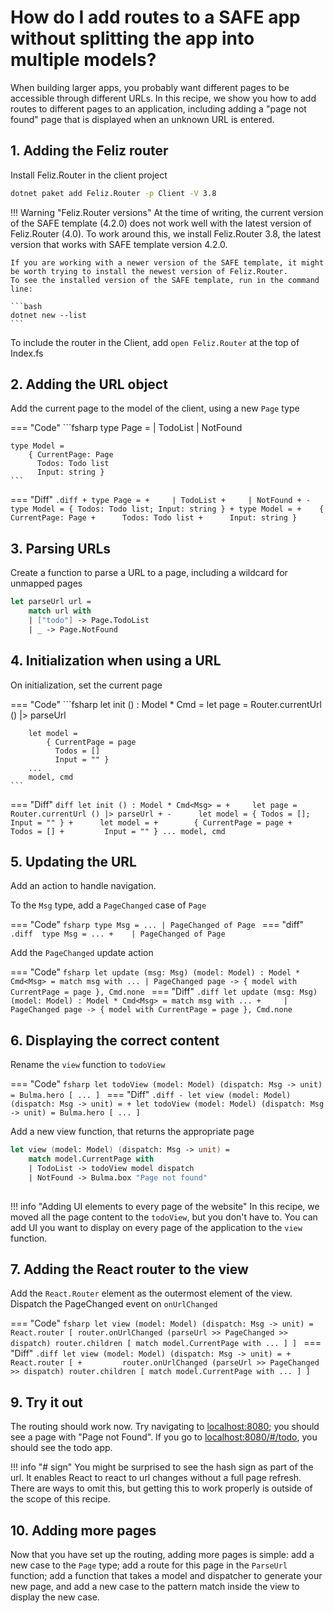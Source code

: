 ﻿# How do I add routes to a SAFE app without splitting the app into multiple models?

When building larger apps, you probably want different pages to be accessible through different URLs. In this recipe, we show you how to add routes to different pages to an application, including adding a "page not found" page that is displayed when an unknown URL is entered.

## 1. Adding the Feliz router

Install Feliz.Router in the client project

```bash
dotnet paket add Feliz.Router -p Client -V 3.8
```

!!! Warning "Feliz.Router versions"
    At the time of writing, the current version of the SAFE template (4.2.0) does not work well with the latest version of Feliz.Router (4.0).
    To work around this, we install Feliz.Router 3.8, the latest version that works with SAFE template version 4.2.0.

    If you are working with a newer version of the SAFE template, it might be worth trying to install the newest version of Feliz.Router.
    To see the installed version of the SAFE template, run in the command line:
    
    ```bash
    dotnet new --list
    ```

To include the router in the Client, add `open Feliz.Router` at the top of Index.fs

## 2. Adding the URL object

Add the current page to the model of the client, using a new `Page` type

=== "Code"
    ```fsharp
    type Page =
        | TodoList
        | NotFound
    
    type Model =
        { CurrentPage: Page
          Todos: Todo list
          Input: string }
    ```
=== "Diff"
    ```.diff
    + type Page =
    +     | TodoList
    +     | NotFound
    +
    - type Model = { Todos: Todo list; Input: string }
    + type Model =
    +    { CurrentPage: Page
    +      Todos: Todo list
    +      Input: string }
    ```

## 3.  Parsing URLs

Create a function to parse a URL to a page, including a wildcard for unmapped pages

```fsharp
let parseUrl url = 
    match url with
    | ["todo"] -> Page.TodoList
    | _ -> Page.NotFound
```

## 4. Initialization when using a URL

On initialization, set the current page

=== "Code"
    ```fsharp 
    let init () : Model * Cmd<Msg> =
        let page = Router.currentUrl () |> parseUrl
    
        let model =
            { CurrentPage = page
              Todos = []
              Input = "" }
        ...
        model, cmd
    ```
=== "Diff"
    ```diff
      let init () : Model * Cmd<Msg> =
    +     let page = Router.currentUrl () |> parseUrl
    +
    -      let model = { Todos = []; Input = "" }
    +      let model =
    +        { CurrentPage = page
    +         Todos = []
    +         Input = "" }
          ...
          model, cmd
    ```
## 5. Updating the URL

Add an action to handle navigation.

To the `Msg` type, add a `PageChanged` case of `Page`

=== "Code"
    ```fsharp
    type Msg =
        ...
        | PageChanged of Page
    ```
=== "diff"
    ```.diff 
     type Msg =
         ...
    +    | PageChanged of Page
    ```

Add the `PageChanged` update action

=== "Code"
    ```fsharp
    let update (msg: Msg) (model: Model) : Model * Cmd<Msg> =
        match msg with
        ...
        | PageChanged page -> { model with CurrentPage = page }, Cmd.none
    ```
=== "Diff"
    ```.diff
      let update (msg: Msg) (model: Model) : Model * Cmd<Msg> =
          match msg with
          ...
    +     | PageChanged page -> { model with CurrentPage = page }, Cmd.none
    ```

## 6. Displaying the correct content

Rename the `view` function to `todoView`

=== "Code"
    ```fsharp
    let todoView (model: Model) (dispatch: Msg -> unit) =
        Bulma.hero [
        ...
        ]
    ```
=== "Diff"
    ```.diff
    - let view (model: Model) (dispatch: Msg -> unit) =
    + let todoView (model: Model) (dispatch: Msg -> unit) =
          Bulma.hero [
          ...
          ]
    ```

Add a new view function, that returns the appropriate page

```fsharp
let view (model: Model) (dispatch: Msg -> unit) =
    match model.CurrentPage with
    | TodoList -> todoView model dispatch
    | NotFound -> Bulma.box "Page not found"
    
```

!!! info "Adding UI elements to every page of the website"
    In this recipe, we moved all the page content to the `todoView`, but you don't have to. You can add UI you want to display on every page of the application to the `view` function.

## 7. Adding the React router to the view

Add the `React.Router` element as the outermost element of the view. Dispatch the PageChanged event on `onUrlChanged`

=== "Code"
    ```fsharp
    let view (model: Model) (dispatch: Msg -> unit) =
        React.router [
            router.onUrlChanged (parseUrl >> PageChanged >> dispatch)
            router.children [
                match model.CurrentPage with
                ...
            ]
        ]
    ```
=== "Diff"
    ```.diff
      let view (model: Model) (dispatch: Msg -> unit) =
    +     React.router [
    +         router.onUrlChanged (parseUrl >> PageChanged >> dispatch)
              router.children [
                  match model.CurrentPage with
                  ...
              ]
          ]
    ```

## 9.  Try it out 

The routing should work now. Try navigating to [localhost:8080](http://localhost:8080/); you should see a page with "Page not Found". If you go to [localhost:8080/#/todo](http://localhost:8080/#/todo), you should see the todo app.

!!! info "# sign"
    You might be surprised to see the hash sign as part of the url. It enables React to react to url changes without a full page refresh.
    There are ways to omit this, but getting this to work properly is outside of the scope of this recipe.

## 10. Adding more pages

Now that you have set up the routing, adding more pages is simple: add a new case to the `Page` type; add a route for this page in the `ParseUrl` function; add a function that takes a model and dispatcher to generate your new page, and add a new case to the pattern match inside the view to display the new case.

